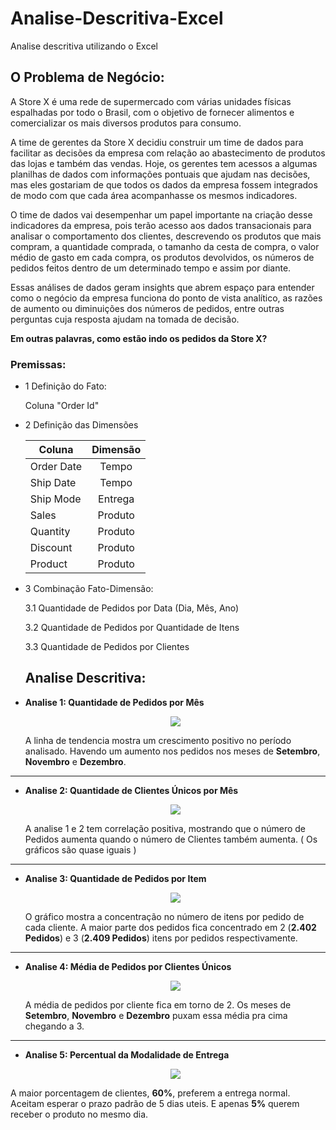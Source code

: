 # Analise-Descritiva-Excel
Analise descritiva utilizando o Excel

## O Problema de Negócio:

A Store X é uma rede de supermercado com várias unidades físicas
espalhadas por todo o Brasil, com o objetivo de fornecer alimentos e comercializar os mais diversos produtos para consumo.

A time de gerentes da Store X decidiu construir um time de dados para facilitar as decisões da empresa com relação ao abastecimento de produtos das lojas e também das vendas. 
Hoje, os gerentes tem acessos a algumas planilhas de dados com informações pontuais que ajudam nas decisões, mas eles gostariam de que todos os dados da empresa fossem integrados de modo com que cada área acompanhasse os mesmos indicadores.

O time de dados vai desempenhar um papel importante na criação desse indicadores da empresa, pois terão acesso aos dados transacionais para analisar o comportamento dos clientes, descrevendo os produtos que mais compram, a quantidade comprada, o tamanho da cesta de compra, o valor médio de gasto em cada compra, os produtos devolvidos, os números de pedidos feitos dentro de um determinado tempo e assim por diante.

Essas análises de dados geram insights que abrem espaço para entender como o negócio da empresa funciona do ponto de vista analítico, as razões de aumento ou diminuições dos números de pedidos, entre outras perguntas cuja resposta ajudam na tomada de decisão.

**Em outras palavras, como estão indo os pedidos da Store X?**

### Premissas:

* 1 Definição do Fato:
  
  Coluna "Order Id"
  

* 2 Definição das Dimensões
  
  | Coluna        |  Dimensão     |
  | ------------- |:-------------:|
  | Order Date    | Tempo         |
  | Ship Date     | Tempo         |
  | Ship Mode     | Entrega       |
  | Sales         | Produto       |
  | Quantity      | Produto       |
  | Discount      | Produto       |
  | Product       | Produto       |



* 3 Combinação Fato-Dimensão:

  3.1 Quantidade de Pedidos por Data (Dia, Mês, Ano)
  
  3.2 Quantidade de Pedidos por Quantidade de Itens
  
  3.3 Quantidade de Pedidos por Clientes

  ## Analise Descritiva:

* **Analise 1: Quantidade de Pedidos por Mês**

  <div align="center">
  <img src="https://github.com/user-attachments/assets/b355fbf3-9c68-47f2-a25b-f9c0e95d70f2" />
  </div>

  A linha de tendencia mostra um crescimento positivo no período analisado.
  Havendo um aumento nos pedidos nos meses de **Setembro**, **Novembro** e **Dezembro**.

---

* **Analise 2: Quantidade de Clientes Únicos por Mês**
 
  <div align="center">
  <img src="https://github.com/user-attachments/assets/f535b845-8e77-4ee8-899f-d7d5cb780c4b" />
  </div>

  A analise 1 e 2 tem correlação positiva, mostrando que o número de Pedidos aumenta quando o número de Clientes também aumenta. ( Os gráficos são quase iguais )
  
---

* **Analise 3: Quantidade de Pedidos por Item**

  <div align="center">
  <img src="https://github.com/user-attachments/assets/ab57c455-a14f-4a00-9368-ce844df6a719" />
  </div>

  O gráfico mostra a concentração no número de itens por pedido de cada cliente.
  A maior parte dos pedidos fica concentrado em 2 (**2.402 Pedidos**) e 3 (**2.409 Pedidos**) itens por pedidos respectivamente.
  
---

* **Analise 4: Média de Pedidos por Clientes Únicos**

  <div align="center">
  <img src="https://github.com/user-attachments/assets/ffd6400f-970d-496b-a83f-048ad89809a4" />
  </div>

  A média de pedidos por cliente fica em torno de 2. 
  Os meses de **Setembro**, **Novembro** e **Dezembro** puxam essa média pra cima chegando a 3.
  
---

* **Analise 5: Percentual da Modalidade de Entrega**

  <div align="center">
  <img src="https://github.com/user-attachments/assets/1de968b4-9405-433b-b3b1-80483c2b1903" />
  </div>

A maior porcentagem de clientes, **60%**, preferem a entrega normal. 
Aceitam esperar o prazo padrão de 5 dias uteis.
E apenas **5%** querem receber o produto no mesmo dia.




    









  

  
        
